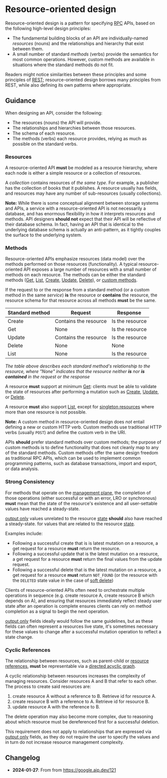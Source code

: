 # Resource-oriented design

Resource-oriented design is a pattern for specifying [RPC][] APIs, based on the
following high-level design principles:

- The fundamental building blocks of an API are individually-named _resources_
  (nouns) and the relationships and hierarchy that exist between them.
- A small number of standard _methods_ (verbs) provide the semantics for most
  common operations. However, custom methods are available in situations where
  the standard methods do not fit.

Readers might notice similarities between these principles and some principles
of [REST][]; resource-oriented design borrows many principles from REST, while
also defining its own patterns where appropriate.

## Guidance

When designing an API, consider the following:

- The resources (nouns) the API will provide.
- The relationships and hierarchies between those resources.
- The schema of each resource.
- The methods (verbs) each resource provides, relying as much as possible on
  the standard verbs.

### Resources

A resource-oriented API **must** be modeled as a resource hierarchy, where each
node is either a simple resource or a collection of resources.

A _collection_ contains resources of _the same type_. For example, a publisher
has the collection of books that it publishes. A resource usually has fields,
and resources may have any number of sub-resources (usually collections).

**Note:** While there is some conceptual alignment between storage systems and
APIs, a service with a resource-oriented API is not necessarily a database, and
has enormous flexibility in how it interprets resources and methods. API
designers **should not** expect that their API will be reflective of their
database schema. In fact, having an API that is identical to the underlying
database schema is actually an anti-pattern, as it tightly couples the surface
to the underlying system.

### Methods

Resource-oriented APIs emphasize resources (data model) over the methods
performed on those resources (functionality). A typical resource-oriented API
exposes a large number of resources with a small number of methods on each
resource. The methods can be either the standard methods ([Get][], [List][],
[Create][], [Update][], [Delete][]), or [custom methods][].

If the request to or the response from a standard method (or a custom method in
the same _service_) **is** the resource or **contains** the resource, the
resource schema for that resource across all methods **must** be the same.

| Standard method | Request               | Response        |
| --------------- | --------------------- | --------------- |
| Create          | Contains the resource | Is the resource |
| Get             | None                  | Is the resource |
| Update          | Contains the resource | Is the resource |
| Delete          | None                  | None            |
| List            | None                  | Is the resource |

_The table above describes each standard method's relationship to the resource,
where "None" indicates that the resource neither **is** nor **is contained** in
the request or the response_

A resource **must** support at minimum [Get][]: clients must be able to
validate the state of resources after performing a mutation such as [Create][],
[Update][], or [Delete][].

A resource **must** also support [List][], except for [singleton resources][]
where more than one resource is not possible.

**Note:** A custom method in resource-oriented design does _not_ entail
defining a new or custom HTTP verb. Custom methods use traditional HTTP verbs
(usually `POST`) and define the custom verb in the URI.

APIs **should** prefer standard methods over custom methods; the purpose of
custom methods is to define functionality that does not cleanly map to any of
the standard methods. Custom methods offer the same design freedom as
traditional RPC APIs, which can be used to implement common programming
patterns, such as database transactions, import and export, or data analysis.

### Strong Consistency

For methods that operate on the [management plane][], the completion of those
operations (either successful or with an error, LRO or synchronous) **must**
mean that the state of the resource's existence and all user-settable values
have reached a steady-state.

[output only][] values unrelated to the resource [state][] **should** also have
reached a steady-state. for values that are related to the resource [state][].

Examples include:

- Following a successful create that is is latest mutation on a resource, a get
  request for a resource **must** return the resource.
- Following a successful update that is the latest mutation on a resource, a
  get request for a resource **must** return the final values from the update
  request.
- Following a successful delete that is the latest mutation on a resource, a
  get request for a resource **must** return `NOT_FOUND` (or the resource with
  the `DELETED` state value in the case of [soft delete][])

Clients of resource-oriented APIs often need to orchestrate multiple operations
in sequence (e.g. create resource A, create resource B which depends on A), and
ensuring that resources immediately reflect steady user state after an
operation is complete ensures clients can rely on method completion as a signal
to begin the next operation.

[output only][] fields ideally would follow the same guidelines, but as these
fields can often represent a resources live state, it's sometimes necessary for
these values to change after a successful mutation operation to reflect a state
change.

### Cyclic References

The relationship between resources, such as parent-child or [resource
references][], **must** be representable via a [directed acyclic graph][].

A cyclic relationship between resources increases the complexity of managing
resources. Consider resources A and B that refer to each other. The process to
create said resources are:

1. create resource A without a reference to B. Retrieve id for resource A.
2. create resource B with a reference to A. Retrieve id for resource B.
3. update resource A with the reference to B.

The delete operation may also become more complex, due to reasoning about which
resource must be dereferenced first for a successful deletion.

This requirement does not apply to relationships that are expressed via [output
only][] fields, as they do not require the user to specify the values and in
turn do not increase resource management complexity.

[create]: ./0133.md
[custom methods]: ./0136.md
[delete]: ./0135.md
[directed acyclic graph]: https://en.wikipedia.org/wiki/Directed_acyclic_graph
[get]: ./0131.md
[list]: ./0132.md
[management plane]: ./0111.md#management-plane
[output only]: ./0203.md#output-only
[rest]: https://en.wikipedia.org/wiki/Representational_state_transfer
[resource references]: ./0122.md#fields-representing-another-resource
[rpc]: https://en.wikipedia.org/wiki/Remote_procedure_call
[singleton resources]: ./0156.md
[soft delete]: ./0164.md
[state]: ./0216.md
[stateless protocol]: https://en.wikipedia.org/wiki/Stateless_protocol
[update]: ./0134.md

## Changelog

- **2024-01-27**: From from https://google.aip.dev/121
